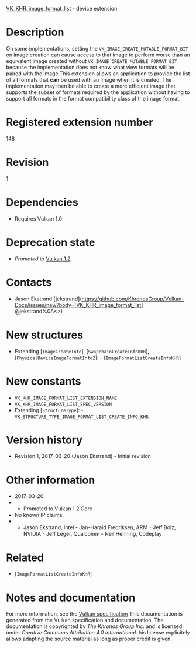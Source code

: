 [VK_KHR_image_format_list](https://www.khronos.org/registry/vulkan/specs/1.3-extensions/man/html/VK_KHR_image_format_list.html) - device extension

# Description
On some implementations, setting the
`VK_IMAGE_CREATE_MUTABLE_FORMAT_BIT` on image creation can cause access
to that image to perform worse than an equivalent image created without
`VK_IMAGE_CREATE_MUTABLE_FORMAT_BIT` because the implementation does not
know what view formats will be paired with the image.This extension allows an application to provide the list of all formats that
 **can**  be used with an image when it is created.
The implementation may then be able to create a more efficient image that
supports the subset of formats required by the application without having to
support all formats in the format compatibility class of the image format.

# Registered extension number
148

# Revision
1

# Dependencies
- Requires Vulkan 1.0

# Deprecation state
- *Promoted* to [Vulkan 1.2](https://www.khronos.org/registry/vulkan/specs/1.3-extensions/html/vkspec.html#versions-1.2-promotions)

# Contacts
- Jason Ekstrand [jekstrand](https://github.com/KhronosGroup/Vulkan-Docs/issues/new?body=[VK_KHR_image_format_list] @jekstrand%0A<<Here describe the issue or question you have about the VK_KHR_image_format_list extension>>)

# New structures
- Extending [`ImageCreateInfo`], [`SwapchainCreateInfoKHR`], [`PhysicalDeviceImageFormatInfo2`]:  - [`ImageFormatListCreateInfoKHR`]

# New constants
- `VK_KHR_IMAGE_FORMAT_LIST_EXTENSION_NAME`
- `VK_KHR_IMAGE_FORMAT_LIST_SPEC_VERSION`
- Extending [`StructureType`]:  - `VK_STRUCTURE_TYPE_IMAGE_FORMAT_LIST_CREATE_INFO_KHR`

# Version history
- Revision 1, 2017-03-20 (Jason Ekstrand)  - Initial revision

# Other information
* 2017-03-20
*   - Promoted to Vulkan 1.2 Core 
* No known IP claims.
*   - Jason Ekstrand, Intel  - Jan-Harald Fredriksen, ARM  - Jeff Bolz, NVIDIA  - Jeff Leger, Qualcomm  - Neil Henning, Codeplay

# Related
- [`ImageFormatListCreateInfoKHR`]

# Notes and documentation
For more information, see the [Vulkan specification](https://www.khronos.org/registry/vulkan/specs/1.3-extensions/html/vkspec.html)
This documentation is generated from the Vulkan specification and documentation.
The documentation is copyrighted by *The Khronos Group Inc.* and is licensed under *Creative Commons Attribution 4.0 International*.
his license explicitely allows adapting the source material as long as proper credit is given.
        